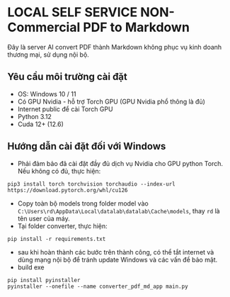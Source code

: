 # LOCAL SELF SERVICE NON-Commercial PDF to Markdown

Đây là server AI convert PDF thành Markdown không phục vụ kinh doanh thương mại, sử dụng nội bộ. 

## Yêu cầu môi trường cài đặt
- OS: Windows 10 / 11
- Có GPU Nvidia - hỗ trợ Torch GPU (GPU Nvidia phổ thông là đủ)
- Internet public để cài Torch GPU
- Python 3.12
- Cuda 12+ (12.6)

## Hướng dẫn cài đặt đối với Windows
- Phải đảm bảo đã cài đặt đầy đủ dịch vụ Nvidia cho GPU python Torch. Nếu không có đủ, thực hiện:
```base
pip3 install torch torchvision torchaudio --index-url https://download.pytorch.org/whl/cu126
```
- Copy toàn bộ models trong folder model vào `C:\Users\rd\AppData\Local\datalab\datalab\Cache\models`, thay `rd` là tên user của máy.
- Tại folder converter, thực hiện:
```base
pip install -r requirements.txt
```
- sau khi hoàn thành các bước trên thành công, có thể tắt internet và dùng mạng nội bộ để tránh update Windows và các vấn đề bảo mật.
- build exe
```commandline
pip install pyinstaller
pyinstaller --onefile --name converter_pdf_md_app main.py
```
